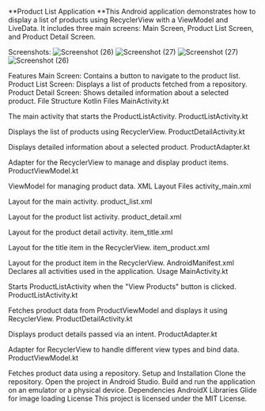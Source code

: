 **Product List Application
**This Android application demonstrates how to display a list of products using RecyclerView with a ViewModel and LiveData. It includes three main screens: Main Screen, Product List Screen, and Product Detail Screen.


Screenshots:
![Screenshot (26)](https://github.com/user-attachments/assets/5f727f4f-e32a-49de-ab5b-06a3e2c7ebef)
![Screenshot (27)](https://github.com/user-attachments/assets/b3335d8f-24f1-4d41-ae48-f011eac6fadc)
![Screenshot (27)](https://github.com/user-attachments/assets/52a5a6b4-ef14-45b4-9135-8742adad1714)
![Screenshot (26)](https://github.com/user-attachments/assets/9890f521-1949-4254-8642-77112715b91f)



Features
Main Screen: Contains a button to navigate to the product list.
Product List Screen: Displays a list of products fetched from a repository.
Product Detail Screen: Shows detailed information about a selected product.
File Structure
Kotlin Files
MainActivity.kt



The main activity that starts the ProductListActivity.
ProductListActivity.kt

Displays the list of products using RecyclerView.
ProductDetailActivity.kt

Displays detailed information about a selected product.
ProductAdapter.kt

Adapter for the RecyclerView to manage and display product items.
ProductViewModel.kt

ViewModel for managing product data.
XML Layout Files
activity_main.xml

Layout for the main activity.
product_list.xml

Layout for the product list activity.
product_detail.xml

Layout for the product detail activity.
item_title.xml

Layout for the title item in the RecyclerView.
item_product.xml

Layout for the product item in the RecyclerView.
AndroidManifest.xml
Declares all activities used in the application.
Usage
MainActivity.kt

Starts ProductListActivity when the "View Products" button is clicked.
ProductListActivity.kt

Fetches product data from ProductViewModel and displays it using RecyclerView.
ProductDetailActivity.kt

Displays product details passed via an intent.
ProductAdapter.kt

Adapter for RecyclerView to handle different view types and bind data.
ProductViewModel.kt

Fetches product data using a repository.
Setup and Installation
Clone the repository.
Open the project in Android Studio.
Build and run the application on an emulator or a physical device.
Dependencies
AndroidX Libraries
Glide for image loading
License
This project is licensed under the MIT License.
